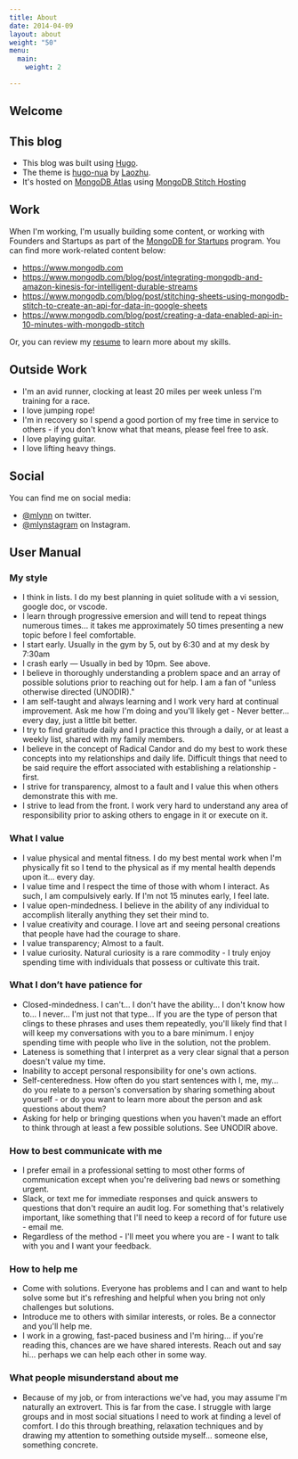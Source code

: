 ```yaml
---
title: About
date: 2014-04-09
layout: about
weight: "50"
menu:
  main:
    weight: 2

---
```

## Welcome

## This blog

* This blog was built using [Hugo](https://gohugo.io/). 
* The theme is [hugo-nua](https://github.com/laozhu/hugo-nuo) by [Laozhu](https://github.com/laozhu/).
* It's hosted on [MongoDB Atlas](https://cloud.mongodb.com) using [MongoDB Stitch Hosting](https://www.mongodb.com/stitch)

## Work

When I'm working, I'm usually building some content, or working with Founders and Startups as part of the [MongoDB for Startups](https://www.mongodb.com/startups) program. You can find more work-related content below:

* https://www.mongodb.com
* https://www.mongodb.com/blog/post/integrating-mongodb-and-amazon-kinesis-for-intelligent-durable-streams
* https://www.mongodb.com/blog/post/stitching-sheets-using-mongodb-stitch-to-create-an-api-for-data-in-google-sheets
* https://www.mongodb.com/blog/post/creating-a-data-enabled-api-in-10-minutes-with-mongodb-stitch

Or, you can review my [resume](https://www.mlynn.org/resume) to learn more about my skills.

## Outside Work

* I'm an avid runner, clocking at least 20 miles per week unless I'm training for a race.
* I love jumping rope!
* I'm in recovery so I spend a good portion of my free time in service to others - if you don't know what that means, please feel free to ask.
* I love playing guitar. 
* I love lifting heavy things.


## Social

You can find me on social media:

* [@mlynn](https://twitter.com/mlynn) on twitter.
* [@mlynstagram](https://instagram/mlynnstagram) on Instagram.

## User Manual

### My style

* I think in lists. I do my best planning in quiet solitude with a vi session, google doc, or vscode.
* I learn through progressive emersion and will tend to repeat things numerous times... it takes me approximately 50 times presenting a new topic before I feel comfortable.
* I start early. Usually in the gym by 5, out by 6:30 and at my desk by 7:30am
* I crash early — Usually in bed by 10pm. See above.
* I believe in thoroughly understanding a problem space and an array of possible solutions prior to reaching out for help. I am a fan of "unless otherwise directed (UNODIR)."
* I am self-taught and always learning and I work very hard at continual improvement. Ask me how I'm doing and you'll likely get - Never better... every day, just a little bit better.
* I try to find gratitude daily and I practice this through a daily, or at least a weekly list, shared with my family members.
* I believe in the concept of Radical Candor and do my best to work these concepts into my relationships and daily life. Difficult things that need to be said require the effort associated with establishing a relationship - first.
* I strive for transparency, almost to a fault and I value this when others demonstrate this with me.
* I strive to lead from the front. I work very hard to understand any area of responsibility prior to asking others to engage in it or execute on it.


### What I value

* I value physical and mental fitness. I do my best mental work when I'm physically fit so I tend to the physical as if my mental health depends upon it... every day.
* I value time and I respect the time of those with whom I interact. As such, I am compulsively early. If I'm not 15 minutes early, I feel late.
* I value open-mindedness. I believe in the ability of any individual to accomplish literally anything they set their mind to.
* I value creativity and courage. I love art and seeing personal creations that people have had the courage to share.
* I value transparency; Almost to a fault.
* I value curiosity. Natural curiosity is a rare commodity - I truly enjoy spending time with individuals that possess or cultivate this trait.

### What I don’t have patience for

* Closed-mindedness. I can't... I don't have the ability... I don't know how to... I never... I'm just not that type... If you are the type of person that clings to these phrases and uses them repeatedly, you'll likely find that I will keep my conversations with you to a bare minimum. I enjoy spending time with people who live in the solution, not the problem.
* Lateness is something that I interpret as a very clear signal that a person doesn't value my time.
* Inability to accept personal responsibility for one's own actions.
* Self-centeredness. How often do you start sentences with I, me, my... do you relate to a person's conversation by sharing something about yourself - or do you want to learn more about the person and ask questions about them?
* Asking for help or bringing questions when you haven't made an effort to think through at least a few possible solutions.  See UNODIR above.

### How to best communicate with me

*   I prefer email in a professional setting to most other forms of communication except when you're delivering bad news or something urgent.
*   Slack, or text me for immediate responses and quick answers to questions that don't require an audit log. For something that's relatively important, like something that I'll need to keep a record of for future use - email me.
*   Regardless of the method - I'll meet you where you are - I want to talk with you and I want your feedback.

### How to help me

*   Come with solutions. Everyone has problems and I can and want to help solve some but it's refreshing and helpful when you bring not only challenges but solutions.
*   Introduce me to others with similar interests, or roles. Be a connector and you'll help me.
*   I work in a growing, fast-paced business and I'm hiring... if you're reading this, chances are we have shared interests. Reach out and say hi... perhaps we can help each other in some way.

### What people misunderstand about me

*   Because of my job, or from interactions we've had, you may assume I'm naturally an extrovert. This is far from the case. I struggle with large groups and in most social situations I need to work at finding a level of comfort. I do this through breathing, relaxation techniques and by drawing my attention to something outside myself... someone else, something concrete.


